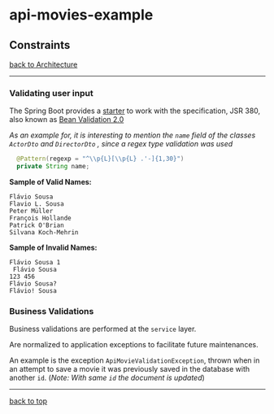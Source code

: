 # api-movies-example

## Constraints

[back to Architecture](architecture.md)

---

### Validating user input

The Spring Boot provides a [starter](https://www.baeldung.com/spring-boot-bean-validation) to work with the specification, JSR 380, also known as [Bean Validation 2.0](https://beanvalidation.org/2.0/)

_As an example for, it is interesting to mention the `name` field of the classes `ActorDto` and `DirectorDto` , since a regex type validation was used_

```java
  @Pattern(regexp = "^\\p{L}[\\p{L} .'-]{1,30}")
  private String name;
```

**Sample of Valid Names:**

```
Flávio Sousa
Flavio L. Sousa
Peter Müller
François Hollande
Patrick O'Brian
Silvana Koch-Mehrin
```

**Sample of Invalid Names:**

```
Flávio Sousa 1
 Flávio Sousa
123 456
Flávio Sousa?
Flávio! Sousa
```

### Business Validations

Business validations are performed at the `service` layer.

Are normalized to application exceptions to facilitate future maintenances.

An example is the exception `ApiMovieValidationException`, thrown when in an attempt to save a movie it was previously saved in the database with another `id`.
(_Note: With same `id` the document is updated_)

---

[back to top](#api-movies-example)
